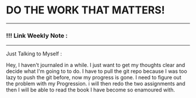 
# DO THE WORK THAT MATTERS!

--- 
### !!! Link Weekly Note : 
---

Just Talking to Myself : 

Hey, I haven't journaled in a while. I just want to get my thoughts clear and decide what I'm going to to do. I have to pull the git repo because I was too lazy to push the git before, now my progress is gone. I need to figure out the problem with my Progression. i will then redo the two assignments and then I will be able to read the book I have become so enamoured with. 








